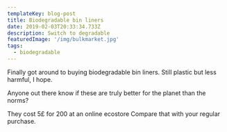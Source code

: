 ```yaml
---
templateKey: blog-post
title: Biodegradable bin liners
date: 2019-02-03T20:33:34.733Z
description: Switch to degradable
featuredImage: '/img/bulkmarket.jpg'
tags:
  - biodegradable
---
```


Finally got around to buying biodegradable bin liners. Still plastic but less harmful, I hope.

Anyone out there know if these are truly better for the planet than the norms?

They cost 5£ for 200 at an online ecostore Compare that with your regular purchase.
